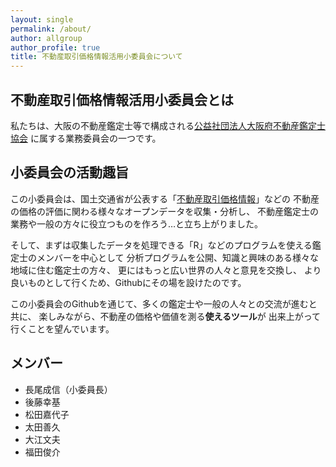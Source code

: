 ```yaml
---
layout: single
permalink: /about/
author: allgroup
author_profile: true
title: 不動産取引価格情報活用小委員会について
---
```


## 不動産取引価格情報活用小委員会とは
私たちは、大阪の不動産鑑定士等で構成される[公益社団法人大阪府不動産鑑定士協会](https://rea-osaka.or.jp/index.html)
に属する業務委員会の一つです。


## 小委員会の活動趣旨

この小委員会は、国土交通省が公表する「[不動産取引価格情報](http://www.land.mlit.go.jp/webland/download.html)」などの
不動産の価格の評価に関わる様々なオープンデータを収集・分析し、
不動産鑑定士の業務や一般の方々に役立つものを作ろう…と立ち上がりました。

そして、まずは収集したデータを処理できる「R」などのプログラムを使える鑑定士のメンバーを中心として
分析プログラムを公開、知識と興味のある様々な地域に住む鑑定士の方々、
更にはもっと広い世界の人々と意見を交換し、
より良いものとして行くため、Githubにその場を設けたのです。

この小委員会のGithubを通じて、多くの鑑定士や一般の人々との交流が進むと共に、
楽しみながら、不動産の価格や価値を測る**使えるツール**が
出来上がって行くことを望んでいます。

## メンバー
- 長尾成信（小委員長）
- 後藤幸基
- 松田嘉代子
- 太田善久
- 大江文夫
- 福田俊介
